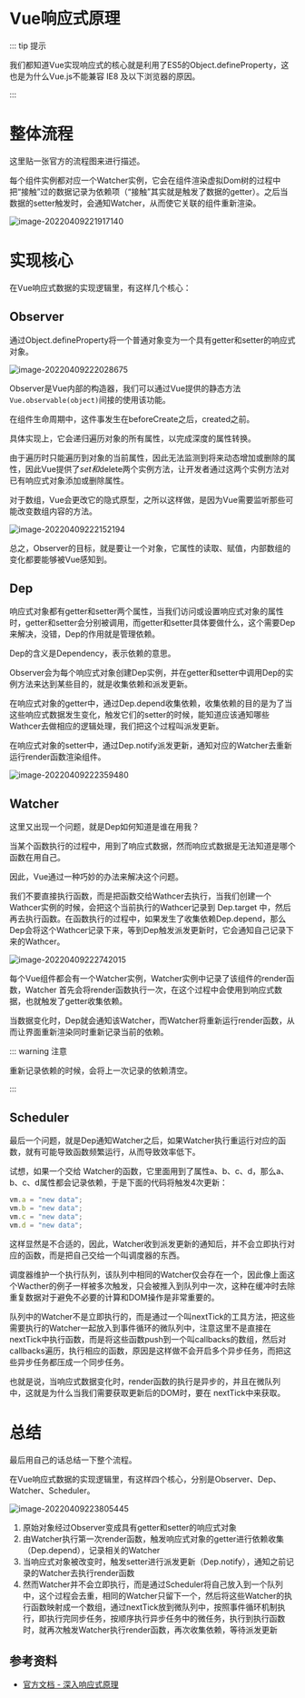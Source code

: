 # Vue响应式原理

::: tip 提示

我们都知道Vue实现响应式的核心就是利用了ES5的Object.defineProperty，这也是为什么Vue.js不能兼容 IE8 及以下浏览器的原因。

:::

# 整体流程

这里贴一张官方的流程图来进行描述。

每个组件实例都对应一个Watcher实例，它会在组件渲染虚拟Dom树的过程中把“接触”过的数据记录为依赖项（“接触”其实就是触发了数据的getter）。之后当数据的setter触发时，会通知Watcher，从而使它关联的组件重新渲染。

![image-20220409221917140](https://penguinbucket.obs.cn-southwest-2.myhuaweicloud.com/img/image-20220409221917140.png)

# 实现核心

在Vue响应式数据的实现逻辑里，有这样几个核心：

## Observer

通过Object.defineProperty将一个普通对象变为一个具有getter和setter的响应式对象。

![image-20220409222028675](https://penguinbucket.obs.cn-southwest-2.myhuaweicloud.com/img/image-20220409222028675.png)

Observer是Vue内部的构造器，我们可以通过Vue提供的静态方法`Vue.observable(object)`间接的使用该功能。

在组件生命周期中，这件事发生在beforeCreate之后，created之前。

具体实现上，它会递归遍历对象的所有属性，以完成深度的属性转换。

由于遍历时只能遍历到对象的当前属性，因此无法监测到将来动态增加或删除的属性，因此Vue提供了$set和$delete两个实例方法，让开发者通过这两个实例方法对已有响应式对象添加或删除属性。

对于数组，Vue会更改它的隐式原型，之所以这样做，是因为Vue需要监听那些可能改变数组内容的方法。

![image-20220409222152194](https://penguinbucket.obs.cn-southwest-2.myhuaweicloud.com/img/image-20220409222152194.png)

总之，Observer的目标，就是要让一个对象，它属性的读取、赋值，内部数组的变化都要能够被Vue感知到。

## Dep

响应式对象都有getter和setter两个属性，当我们访问或设置响应式对象的属性时，getter和setter会分别被调用，而getter和setter具体要做什么，这个需要Dep来解决，没错，Dep的作用就是管理依赖。

Dep的含义是Dependency，表示依赖的意思。

Observer会为每个响应式对象创建Dep实例，并在getter和setter中调用Dep的实例方法来达到某些目的，就是收集依赖和派发更新。

在响应式对象的getter中，通过Dep.depend收集依赖，收集依赖的目的是为了当这些响应式数据发生变化，触发它们的setter的时候，能知道应该通知哪些Wathcer去做相应的逻辑处理，我们把这个过程叫派发更新。

在响应式对象的setter中，通过Dep.notify派发更新，通知对应的Watcher去重新运行render函数渲染组件。

![image-20220409222359480](https://penguinbucket.obs.cn-southwest-2.myhuaweicloud.com/img/image-20220409222359480.png)

## Watcher

这里又出现一个问题，就是Dep如何知道是谁在用我？

当某个函数执行的过程中，用到了响应式数据，然而响应式数据是无法知道是哪个函数在用自己。

因此，Vue通过一种巧妙的办法来解决这个问题。

我们不要直接执行函数，而是把函数交给Wathcer去执行，当我们创建一个Wathcer实例的时候，会把这个当前执行的Wathcer记录到 Dep.target 中，然后再去执行函数。在函数执行的过程中，如果发生了收集依赖Dep.depend，那么Dep会将这个Wathcer记录下来，等到Dep触发派发更新时，它会通知自己记录下来的Wathcer。

![image-20220409222742015](https://penguinbucket.obs.cn-southwest-2.myhuaweicloud.com/img/image-20220409222742015.png)

每个Vue组件都会有一个Watcher实例，Watcher实例中记录了该组件的render函数，Watcher 首先会将render函数执行一次，在这个过程中会使用到响应式数据，也就触发了getter收集依赖。

当数据变化时，Dep就会通知该Watcher，而Watcher将重新运行render函数，从而让界面重新渲染同时重新记录当前的依赖。

::: warning 注意

重新记录依赖的时候，会将上一次记录的依赖清空。

:::

## Scheduler

最后一个问题，就是Dep通知Watcher之后，如果Watcher执行重运行对应的函数，就有可能导致函数频繁运行，从而导致效率低下。

试想，如果一个交给 Watcher的函数，它里面用到了属性a、b、c、d，那么a、b、c、d属性都会记录依赖，于是下面的代码将触发4次更新：

```js
vm.a = "new data";
vm.b = "new data";
vm.c = "new data";
vm.d = "new data";
```

这样显然是不合适的，因此，Watcher收到派发更新的通知后，并不会立即执行对应的函数，而是把自己交给一个叫调度器的东西。

调度器维护一个执行队列，该队列中相同的Watcher仅会存在一个，因此像上面这个Wacther的例子一样被多次触发，只会被推入到队列中一次，这种在缓冲时去除重复数据对于避免不必要的计算和DOM操作是非常重要的。

队列中的Watcher不是立即执行的，而是通过一个叫nextTick的工具方法，把这些需要执行的Watcher一起放入到事件循环的微队列中，注意这里不是直接在nextTick中执行函数，而是将这些函数push到一个叫callbacks的数组，然后对callbacks遍历，执行相应的函数，原因是这样做不会开启多个异步任务，而把这些异步任务都压成一个同步任务。

也就是说，当响应式数据变化时，render函数的执行是异步的，并且在微队列中，这就是为什么当我们需要获取更新后的DOM时，要在 nextTick中来获取。

# 总结

最后用自己的话总结一下整个流程。

在Vue响应式数据的实现逻辑里，有这样四个核心，分别是Observer、Dep、Watcher、Scheduler。

![image-20220409223805445](https://penguinbucket.obs.cn-southwest-2.myhuaweicloud.com/img/image-20220409223805445.png)

1. 原始对象经过Observer变成具有getter和setter的响应式对象
2. 由Watcher执行第一次render函数，触发响应式对象的getter进行依赖收集（Dep.depend），记录相关的Watcher
3. 当响应式对象被改变时，触发setter进行派发更新（Dep.notify），通知之前记录的Watcher去执行render函数
4. 然而Watcher并不会立即执行，而是通过Scheduler将自己放入到一个队列中，这个过程会去重，相同的Watcher只留下一个，然后将这些Watcher的执行函数映射成一个数组，通过nextTick放到微队列中，按照事件循环机制执行，即执行完同步任务，按顺序执行异步任务中的微任务，执行到执行函数时，就再次触发Watcher执行render函数，再次收集依赖，等待派发更新

## 参考资料

- [官方文档 - 深入响应式原理](https://cn.vuejs.org/v2/guide/reactivity.html)

<Vssue 
    :options="{ labels: [$page.relativePath.split('/')[0]] }" 
    :title="$page.relativePath.split('/')[1]" 
/>